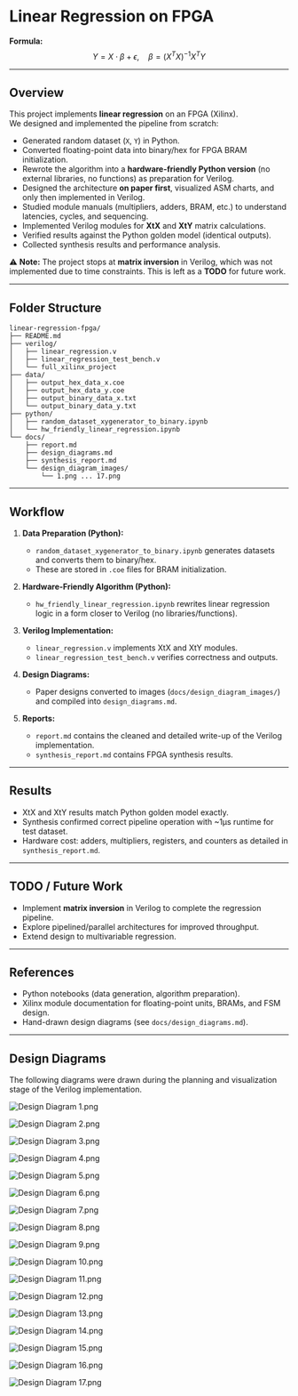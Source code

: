 # Linear Regression on FPGA

**Formula:**  
$$ Y = X \cdot \beta + \epsilon, \quad \beta = (X^T X)^{-1} X^T Y $$

---

## Overview

This project implements **linear regression** on an FPGA (Xilinx).  
We designed and implemented the pipeline from scratch:

- Generated random dataset (`X`, `Y`) in Python.  
- Converted floating-point data into binary/hex for FPGA BRAM initialization.  
- Rewrote the algorithm into a **hardware-friendly Python version** (no external libraries, no functions) as preparation for Verilog.  
- Designed the architecture **on paper first**, visualized ASM charts, and only then implemented in Verilog.  
- Studied module manuals (multipliers, adders, BRAM, etc.) to understand latencies, cycles, and sequencing.  
- Implemented Verilog modules for **XtX** and **XtY** matrix calculations.  
- Verified results against the Python golden model (identical outputs).  
- Collected synthesis results and performance analysis.  

⚠️ **Note:** The project stops at **matrix inversion** in Verilog, which was not implemented due to time constraints. This is left as a **TODO** for future work.

---

## Folder Structure

```
linear-regression-fpga/ 
├── README.md
├── verilog/
│   ├── linear_regression.v
│   ├── linear_regression_test_bench.v
│   └── full_xilinx_project
├── data/
│   ├── output_hex_data_x.coe
│   ├── output_hex_data_y.coe
│   ├── output_binary_data_x.txt
│   └── output_binary_data_y.txt
├── python/
│   ├── random_dataset_xygenerator_to_binary.ipynb 
│   └── hw_friendly_linear_regression.ipynb 
└── docs/
    ├── report.md
    ├── design_diagrams.md
    ├── synthesis_report.md 
    └── design_diagram_images/
        └── 1.png ... 17.png
```

---

## Workflow

1. **Data Preparation (Python):**  
   - `random_dataset_xygenerator_to_binary.ipynb` generates datasets and converts them to binary/hex.  
   - These are stored in `.coe` files for BRAM initialization.  

2. **Hardware-Friendly Algorithm (Python):**  
   - `hw_friendly_linear_regression.ipynb` rewrites linear regression logic in a form closer to Verilog (no libraries/functions).  

3. **Verilog Implementation:**  
   - `linear_regression.v` implements XtX and XtY modules.  
   - `linear_regression_test_bench.v` verifies correctness and outputs.  

4. **Design Diagrams:**  
   - Paper designs converted to images (`docs/design_diagram_images/`) and compiled into `design_diagrams.md`.  

5. **Reports:**  
   - `report.md` contains the cleaned and detailed write-up of the Verilog implementation.  
   - `synthesis_report.md` contains FPGA synthesis results.  

---

## Results

- XtX and XtY results match Python golden model exactly.  
- Synthesis confirmed correct pipeline operation with ~1µs runtime for test dataset.  
- Hardware cost: adders, multipliers, registers, and counters as detailed in `synthesis_report.md`.  

---

## TODO / Future Work

- Implement **matrix inversion** in Verilog to complete the regression pipeline.  
- Explore pipelined/parallel architectures for improved throughput.  
- Extend design to multivariable regression.  

---

## References

- Python notebooks (data generation, algorithm preparation).  
- Xilinx module documentation for floating-point units, BRAMs, and FSM design.  
- Hand-drawn design diagrams (see `docs/design_diagrams.md`).

---

## Design Diagrams

The following diagrams were drawn during the planning and visualization stage of the Verilog implementation.

![Design Diagram 1.png](docs/design_diagram_images/1.png)

![Design Diagram 2.png](docs/design_diagram_images/2.png)

![Design Diagram 3.png](docs/design_diagram_images/3.png)

![Design Diagram 4.png](docs/design_diagram_images/4.png)

![Design Diagram 5.png](docs/design_diagram_images/5.png)

![Design Diagram 6.png](docs/design_diagram_images/6.png)

![Design Diagram 7.png](docs/design_diagram_images/7.png)

![Design Diagram 8.png](docs/design_diagram_images/8.png)

![Design Diagram 9.png](docs/design_diagram_images/9.png)

![Design Diagram 10.png](docs/design_diagram_images/10.png)

![Design Diagram 11.png](docs/design_diagram_images/11.png)

![Design Diagram 12.png](docs/design_diagram_images/12.png)

![Design Diagram 13.png](docs/design_diagram_images/13.png)

![Design Diagram 14.png](docs/design_diagram_images/14.png)

![Design Diagram 15.png](docs/design_diagram_images/15.png)

![Design Diagram 16.png](docs/design_diagram_images/16.png)

![Design Diagram 17.png](docs/design_diagram_images/17.png)